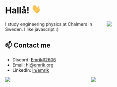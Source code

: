 

# Hallå! <img src="https://raw.githubusercontent.com/C4illin/C4illin/main/wave.gif" width="30px" height="30px">


<a href="hhttps://github.com/C4illin?tab=repositories">
  <source media="(prefers-color-scheme: dark)" srcset="https://github-readme-stats.vercel.app/api/top-langs/?username=C4illin&theme=github_dark&bg_color=0d1117&border_color=21262d&title_color=c9d1d9&text_color=c9d1d9&langs_count=7&hide_title=true">
  <source media="(prefers-color-scheme: light)" srcset="https://github-readme-stats.vercel.app/api/top-langs/?username=C4illin&theme=github&langs_count=7&hide_title=true">
  <img align="right" width="35%" style="padding:0" src="https://github-readme-stats.vercel.app/api/top-langs/?username=C4illin&theme=github_dark&bg_color=0d1117&border_color=21262d&title_color=c9d1d9&text_color=c9d1d9&langs_count=7&hide_title=true"/>
</a>

I study engineering physics at Chalmers in Sweden. I like javascript :)

## 📫 Contact me

- Discord: [Emrik#2606](https://youtu.be/dQw4w9WgXcQ)
- Email: [hi@emrik.org](mailto:hi@emrik.org)
- LinkedIn: [in/emrik](https://www.linkedin.com/in/emrik/)

<a href="hhttps://github.com/C4illin?tab=repositories">
  <source media="(prefers-color-scheme: dark)" srcset="https://github-readme-stats.vercel.app/api?username=C4illin&theme=github&show_icons=true&count_private=true&border_color=21262d&bg_color=0d1117&icon_color=58a6ff&text_color=c9d1d9&hide_title=true">
  <source media="(prefers-color-scheme: light)" srcset="https://github-readme-stats.vercel.app/api?username=C4illin&theme=github&show_icons=true&count_private=true&hide_title=true">
  <img align="left" width="55%" style="padding:0" src="https://github-readme-stats.vercel.app/api?username=C4illin&theme=github&show_icons=true&count_private=true&border_color=21262d&bg_color=0d1117&icon_color=58a6ff&text_color=c9d1d9&hide_title=true" />
</a>

<!---
- Telegram: [emr1k](https://t.me/emr1k)
- Website: [emrik.org](https://emrik.org/)
<img src="https://raw.githubusercontent.com/C4illin/C4illin/main/dab.gif" width="30px" height="30px">
-->

![](https://hit.yhype.me/github/profile?user_id=20753603)
